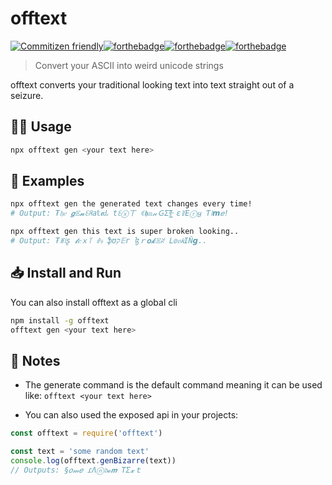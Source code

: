 # offtext

[![Commitizen friendly](https://img.shields.io/badge/commitizen-friendly-brightgreen.svg)](http://commitizen.github.io/cz-cli/)[![forthebadge](https://forthebadge.com/images/badges/built-with-grammas-recipe.svg)](https://forthebadge.com)[![forthebadge](https://forthebadge.com/images/badges/designed-in-ms-paint.svg)](https://forthebadge.com)[![forthebadge](https://forthebadge.com/images/badges/powered-by-black-magic.svg)](https://forthebadge.com)

> Convert your ASCII into weird unicode strings

offtext converts your traditional looking text into text straight out of a seizure.

## 🏃‍♀️ Usage

```bash
npx offtext gen <your text here>
```

## 📒 Examples

```bash
npx offtext gen the generated text changes every time!
# Output: ₮𝔥𝑒 𝙜𝔼𝓷ꏂꋪ𝘢𝕥𝖊ԃ tꏂⓧㄒ ꀯ𝖍𝕒𝓃ＧΣs̶͙̗̮̖̋̂̎̚ ɛ꒦Eⓡყ Ƭ꒐𝙢𝑒!

npx offtext gen this text is super broken looking..
# Output: ₮ꍩ꒐ʂ 𝓽𝑒ｘ꓄ ꂑ𝔰 ֆʊק𝔼г ɮｒ𝐨𝓴𝔼ꋊ ᒪ𝕠𝔬𝘬IŇ𝙜..
```

## 📥 Install and Run

You can also install offtext as a global cli

```bash
npm install -g offtext
offtext gen <your text here>
```

## 📝 Notes

- The generate command is the default command meaning it can be used like: `offtext <your text here>`

- You can also used the exposed api in your projects:

```js
const offtext = require('offtext')

const text = 'some random text'
console.log(offtext.genBizarre(text))
// Outputs: §𝑜𝓂𝑒 ɾΛⓝ𝔡𝓸𝙢 TΣ𝔁ｔ
```
